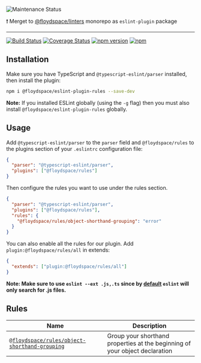 ![Maintenance Status](https://img.shields.io/badge/status-deprecated-critical)

:exclamation: Merget to [@floydspace/linters](https://github.com/floydspace/linters) monorepo as `eslint-plugin` package

------

[![Build Status](https://travis-ci.org/floydspace/eslint-plugin-rules.svg?branch=master)](https://travis-ci.org/floydspace/eslint-plugin-rules)
[![Coverage Status](https://coveralls.io/repos/github/floydspace/eslint-plugin-rules/badge.svg?branch=master)](https://coveralls.io/github/floydspace/eslint-plugin-rules?branch=master)
[![npm version](https://badge.fury.io/js/%40floydspace%2Feslint-plugin-rules.svg)](https://badge.fury.io/js/%40floydspace%2Feslint-plugin-rules)
[![npm](https://img.shields.io/npm/dt/@floydspace/eslint-plugin-rules)](https://www.npmjs.com/package/@floydspace/eslint-plugin-rules)

## Installation

Make sure you have TypeScript and `@typescript-eslint/parser` installed, then install the plugin:

```sh
npm i @floydspace/eslint-plugin-rules --save-dev
```

**Note:** If you installed ESLint globally (using the `-g` flag) then you must also install `@floydspace/eslint-plugin-rules` globally.

## Usage

Add `@typescript-eslint/parser` to the `parser` field and `@floydspace/rules` to the plugins section of your `.eslintrc` configuration file:

```json
{
  "parser": "@typescript-eslint/parser",
  "plugins": ["@floydspace/rules"]
}
```

Then configure the rules you want to use under the rules section.

```json
{
  "parser": "@typescript-eslint/parser",
  "plugins": ["@floydspace/rules"],
  "rules": {
    "@floydspace/rules/object-shorthand-grouping": "error"
  }
}
```

You can also enable all the rules for our plugin. Add `plugin:@floydspace/rules/all` in extends:

```json
{
  "extends": ["plugin:@floydspace/rules/all"]
}
```

**Note: Make sure to use `eslint --ext .js,.ts` since by [default](https://eslint.org/docs/user-guide/command-line-interface#--ext) `eslint` will only search for .js files.**

## Rules

| Name                                                                               | Description                                                                 |
| ---------------------------------------------------------------------------------- | --------------------------------------------------------------------------- |
| [`@floydspace/rules/object-shorthand-grouping`](docs/object-shorthand-grouping.md) | Group your shorthand properties at the beginning of your object declaration |
